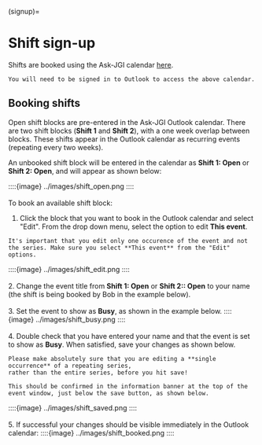 (signup)=
# Shift sign-up

Shifts are booked using the Ask-JGI calendar
[here](https://outlook.office.com/calendar/ask-jgi@bristol.ac.uk/view/month).


```{note}
You will need to be signed in to Outlook to access the above calendar.
```

## Booking shifts

Open shift blocks are pre-entered in the Ask-JGI Outlook
calendar. There are two shift blocks (**Shift 1** and
**Shift 2**), with a one week overlap between blocks. 
These shifts appear in the Outlook calendar as recurring
events (repeating every two weeks). 

An unbooked shift block will be entered in the calendar as **Shift 1:
Open** or **Shift 2: Open**, and will appear as shown below:

::::{image} ../images/shift_open.png
::::
</br></br>
To book an available shift block:
1. Click the block that you want to
book in the Outlook calendar and select "Edit". From the drop down
menu, select the option to edit **This event**.
```{important}
It's important that you edit only one occurence of the event and not
the series. Make sure you select **This event** from the "Edit"
options.
```
::::{image} ../images/shift_edit.png
::::
</br></br>
2. Change the event title from **Shift 1: Open** or **Shift 2:: Open**
to your name (the shift is being booked by Bob in the example
below). </br></br>
3. Set the event to show as **Busy**, as shown in the example below.
::::{image} ../images/shift_busy.png
::::
</br></br>
4. Double check that you have entered your name and that the event is
   set to show as **Busy**. When satisfied, save your changes as shown below.
```{danger}
Please make absolutely sure that you are editing a **single
occurrence** of a repeating series,
rather than the entire series, before you hit save! 

This should be confirmed in the information banner at the top of the
event window, just below the save button, as shown below.
```

::::{image} ../images/shift_saved.png
::::
</br></br>
5. If successful your changes should be visible immediately in the
Outlook calendar:
::::{image} ../images/shift_booked.png
::::
</br></br>


